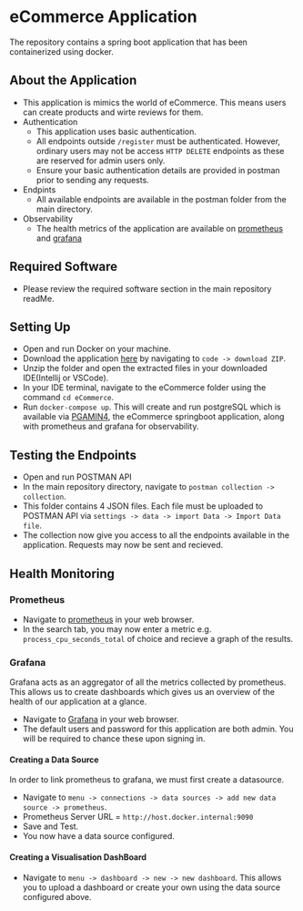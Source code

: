 # eCommerce Application

The repository contains a spring boot application that has been containerized using docker.

## About the Application
- This application is mimics the world of eCommerce. This means users can create products and wirte reviews for them.
- Authentication
  - This application uses basic authentication.
  - All endpoints outside `/register` must be authenticated. However, ordinary users may not be access `HTTP DELETE` endpoints as these are reserved for admin users only.
  - Ensure your basic authentication details are provided in postman prior to sending any requests.
- Endpints
  - All available endpoints are available in the postman folder from the main directory.
- Observability
  - The health metrics of the application are available on [prometheus](http://localhost:9090) and [grafana](http://localhost:3000)

## Required Software
 - Please review the required software section in the main repository readMe. 

## Setting Up
- Open and run Docker on your machine.
- Download the application [here](https://github.com/IntegrationWorks/springboot-docker-applications) by navigating to `code -> download ZIP`.
- Unzip the folder and open the extracted files in your downloaded IDE(Intellij or VSCode).
- In your IDE terminal, navigate to the eCommerce folder using the command `cd eCommerce`.
- Run `docker-compose up`. This will create and run postgreSQL which is available via [PGAMIN4](http://localhost:5050), the eCommerce springboot application, along with prometheus and grafana for observability. 

## Testing the Endpoints
- Open and run POSTMAN API
- In the main repository directory, navigate to `postman collection -> collection`.
- This folder contains 4 JSON files. Each file must be uploaded to POSTMAN API via `settings -> data -> import Data -> Import Data file`.
- The collection now give you access to all the endpoints available in the application. Requests may now be sent and recieved.

## Health Monitoring

### Prometheus
- Navigate to [prometheus](http://localhost:9090) in your web browser.
- In the search tab, you may now enter a metric e.g. `process_cpu_seconds_total` of choice and recieve a graph of the results.

### Grafana
Grafana acts as an aggregator of all the metrics collected by prometheus. This allows us to create dashboards which gives us an overview of the health of our application at a glance. 
- Navigate to [Grafana](http://localhost:9090) in your web browser.
- The default users and password for this application are both admin. You will be required to chance these upon signing in.

#### Creating a Data Source
In order to link prometheus to grafana, we must first create a datasource.
- Navigate to `menu -> connections -> data sources -> add new data source -> prometheus`. 
- Prometheus Server URL = `http://host.docker.internal:9090`
- Save and Test.
- You now have a data source configured. 

#### Creating a Visualisation DashBoard

- Navigate to `menu -> dashboard -> new -> new dashboard`. This allows you to upload a dashboard or create your own using the data source configured above. 